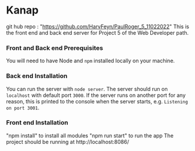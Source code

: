 # Kanap #

git hub repo : "https://github.com/HarvFeyn/PaulRoger_5_11022022"
This is the front end and back end server for Project 5 of the Web Developer path.

### Front and Back end Prerequisites ###

You will need to have Node and `npm` installed locally on your machine.

### Back end Installation ###

You can run the server with `node server`. 
The server should run on `localhost` with default port `3000`. If the
server runs on another port for any reason, this is printed to the
console when the server starts, e.g. `Listening on port 3001`.

### Front end Installation ###

"npm install" to install all modules
"npm run start" to run the app
The project should be running at http://localhost:8086/